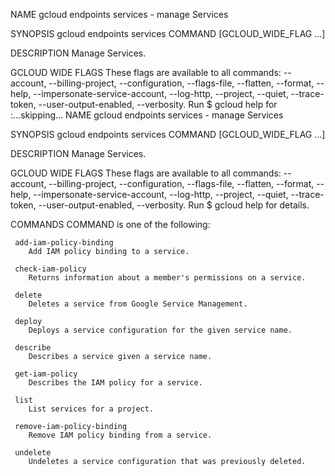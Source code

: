 NAME
    gcloud endpoints services - manage Services

SYNOPSIS
    gcloud endpoints services COMMAND [GCLOUD_WIDE_FLAG ...]

DESCRIPTION
    Manage Services.

GCLOUD WIDE FLAGS
    These flags are available to all commands: --account, --billing-project,
    --configuration, --flags-file, --flatten, --format, --help,
    --impersonate-service-account, --log-http, --project, --quiet,
    --trace-token, --user-output-enabled, --verbosity. Run $ gcloud help for
:...skipping...
NAME
    gcloud endpoints services - manage Services

SYNOPSIS
    gcloud endpoints services COMMAND [GCLOUD_WIDE_FLAG ...]

DESCRIPTION
    Manage Services.

GCLOUD WIDE FLAGS
    These flags are available to all commands: --account, --billing-project,
    --configuration, --flags-file, --flatten, --format, --help,
    --impersonate-service-account, --log-http, --project, --quiet,
    --trace-token, --user-output-enabled, --verbosity. Run $ gcloud help for
    details.

COMMANDS
    COMMAND is one of the following:

     add-iam-policy-binding
        Add IAM policy binding to a service.

     check-iam-policy
        Returns information about a member's permissions on a service.      

     delete
        Deletes a service from Google Service Management.

     deploy
        Deploys a service configuration for the given service name.

     describe
        Describes a service given a service name.

     get-iam-policy
        Describes the IAM policy for a service.

     list
        List services for a project.

     remove-iam-policy-binding
        Remove IAM policy binding from a service.

     undelete
        Undeletes a service configuration that was previously deleted.
